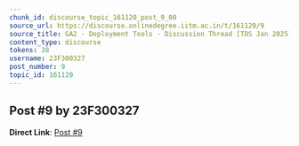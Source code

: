```yaml
---
chunk_id: discourse_topic_161120_post_9_00
source_url: https://discourse.onlinedegree.iitm.ac.in/t/161120/9
source_title: GA2 - Deployment Tools - Discussion Thread [TDS Jan 2025]
content_type: discourse
tokens: 38
username: 23F300327
post_number: 9
topic_id: 161120
---
```


## Post #9 by 23F300327

**Direct Link**: [Post #9](https://discourse.onlinedegree.iitm.ac.in/t/161120/9)
